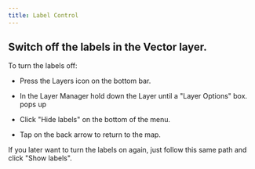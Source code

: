 ```yaml
---
title: Label Control
---
```



Switch off the labels in the Vector layer.
------------------------------------------


To turn the labels off:

-   Press the Layers icon on the bottom bar.

-   In the Layer Manager hold down the Layer until a "Layer Options" box.
    pops up

-   Click "Hide labels" on the bottom of the menu.

-   Tap on the back arrow to return to the map.

If you later want to turn the labels on again, just follow this same
path and click "Show labels".
